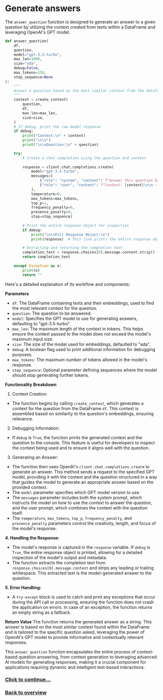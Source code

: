 # Generate answers

The `answer_question` function is designed to generate an answer to a given question by utilizing the context created from texts within a DataFrame and leveraging OpenAI's GPT model.

```python
def answer_question(
    df,
    question,
    model="gpt-3.5-turbo",
    max_len=1800,
    size="ada",
    debug=False,
    max_tokens=150,
    stop_sequence=None
):
    """
    Answer a question based on the most similar context from the dataframe texts
    """
    context = create_context(
        question,
        df,
        max_len=max_len,
        size=size,
    )
    # If debug, print the raw model response
    if debug:
        print("Context:\n" + context)
        print("\n\n")
        print("\n\nQuestion:\n" + question)

    try:
        # Create a chat completion using the question and context
        
        response = client.chat.completions.create(
            model="gpt-3.5-turbo",
            messages=[
                {"role": "system", "content": f"Answer this question based on the context below: {question}. If the question can't be answered based on the context, say \"SALSA\"\n\n"},
                {"role": "user", "content": f"Context: {context}\n\n---\n\nAnswer:"},
            ],
            temperature=0,
            max_tokens=max_tokens,
            top_p=1,
            frequency_penalty=0,
            presence_penalty=0,
            stop=stop_sequence)
        
        # Print the entire response object for inspection
        if debug:
            print("\n\nFull Response Object:\n")
            print(response)  # This line prints the entire response object

        # Extracting and returning the completion text
        completion_text = response.choices[0].message.content.strip()
        return completion_text
    
    except Exception as e:
        print(e)
        return ""
```

Here's a detailed explanation of its workflow and components:

**Parameters**
- `df`: The DataFrame containing texts and their embeddings, used to find the most relevant context for the question.
- `question`: The question to be answered.
- `model`: Specifies the GPT model to use for generating answers, defaulting to "gpt-3.5-turbo".
- `max_len`: The maximum length of the context in tokens. This helps ensure the context passed to the model does not exceed the model's maximum input size.
- `size`: The size of the model used for embeddings, defaulted to "ada".
- `debug`: A boolean flag used to print additional information for debugging purposes.
- `max_tokens`: The maximum number of tokens allowed in the model's response.
- `stop_sequence`: Optional parameter defining sequences where the model should stop generating further tokens.

**Functionality Breakdown**

1. Context Creation:
- The function begins by calling `create_context`, which generates a context for the question from the DataFrame `df`. This context is assembled based on similarity to the question's embeddings, ensuring relevance.

2. Debugging Information:
- If `debug` is `True`, the function prints the generated context and the question to the console. This feature is useful for developers to inspect the context being used and to ensure it aligns well with the question.

3. Generating an Answer:
- The function then uses OpenAI's `client.chat.completions.create` to generate an answer. This method sends a request to the specified GPT model, providing it with the context and the question structured in a way that guides the model to generate an appropriate answer based on the provided context.
- The `model` parameter specifies which GPT model version to use.
- The `messages` parameter includes both the system prompt, which instructs the model on how to use the context to answer the question, and the user prompt, which combines the context with the question itself.
- The `temperature`, `max_tokens`, `top_p`, `frequency_penalty`, and `presence_penalty` parameters control the creativity, length, and focus of the model's response.

**4. Handling the Response:**
- The model's response is captured in the `response` variable. If `debug` is `True`, the entire response object is printed, allowing for a detailed inspection of the model's output and metadata.
- The function extracts the completion text from `response.choices[0].message.content` and strips any leading or trailing whitespace. This extracted text is the model-generated answer to the question.

**5. Error Handling:**
- A `try-except` block is used to catch and print any exceptions that occur during the API call or processing, ensuring the function does not crash the application on errors. In case of an exception, the function returns an empty string as a fallback.

**Return Value**
The function returns the generated answer as a string. This answer is based on the most similar context found within the DataFrame and is tailored to the specific question asked, leveraging the power of OpenAI's GPT model to provide informative and contextually relevant responses.

This `answer_question` function encapsulates the entire process of context-based question answering, from context generation to leveraging advanced AI models for generating responses, making it a crucial component for applications requiring dynamic and intelligent text-based interactions.

### [Click to continue...](/detailed-overview/app.py-documentation/6.%20Flask%20routes.md)

### [Back to overview](/detailed-overview/3.%20Detailed%20overview.md)
